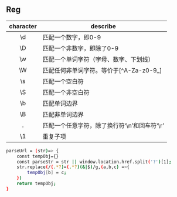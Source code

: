 ## Reg

| character | describe |
|:-:|---|
|\d | 匹配一个数字，即0-9 |
|\D | 匹配一个非数字，即除了0-9 |
|\w | 匹配一个单词字符（字母、数字、下划线） |
|\W | 匹配任何非单词字符。等价于[^A-Za-z0-9_] |
|\s | 匹配一个空白符 |
|\S | 匹配一个非空白符 |
|\b | 匹配单词边界 |
|\B | 匹配非单词边界 |
|.  | 匹配一个任意字符，除了换行符‘\n’和回车符‘\r’ |
|\1 | 重复子项 |

```bash
parseUrl = (str)=> {
    const tempObj={}
    const parseStr = str || window.location.href.split('?')[1];
    str.replace(/(.*?)=(.*?)(&|$)/g,(a,b,c) =>{
        tempObj[b] = c;
    })
    return tempObj;
}
```
